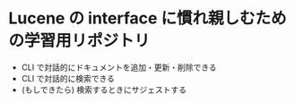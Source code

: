 # Lucene の interface に慣れ親しむための学習用リポジトリ

 - CLI で対話的にドキュメントを追加・更新・削除できる
 - CLI で対話的に検索できる
 - (もしできたら) 検索するときにサジェストする
